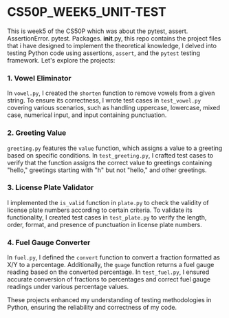 # CS50P_WEEK5_UNIT-TEST
This is week5 of the CS50P which was about the pytest, assert. AssertionError. pytest. Packages. __init__.py, this repo contains the project files that i have designed to implement the theoretical knowledge, I delved into testing Python code using assertions, `assert`, and the `pytest` testing framework. Let's explore the projects:

### 1. Vowel Eliminator

In `vowel.py`, I created the `shorten` function to remove vowels from a given string. To ensure its correctness, I wrote test cases in `test_vowel.py` covering various scenarios, such as handling uppercase, lowercase, mixed case, numerical input, and input containing punctuation.

### 2. Greeting Value

`greeting.py` features the `value` function, which assigns a value to a greeting based on specific conditions. In `test_greeting.py`, I crafted test cases to verify that the function assigns the correct value to greetings containing "hello," greetings starting with "h" but not "hello," and other greetings.

### 3. License Plate Validator

I implemented the `is_valid` function in `plate.py` to check the validity of license plate numbers according to certain criteria. To validate its functionality, I created test cases in `test_plate.py` to verify the length, order, format, and presence of punctuation in license plate numbers.

### 4. Fuel Gauge Converter

In `fuel.py`, I defined the `convert` function to convert a fraction formatted as X/Y to a percentage. Additionally, the `guage` function returns a fuel gauge reading based on the converted percentage. In `test_fuel.py`, I ensured accurate conversion of fractions to percentages and correct fuel gauge readings under various percentage values.

These projects enhanced my understanding of testing methodologies in Python, ensuring the reliability and correctness of my code.
